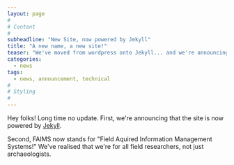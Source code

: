 ```yaml
---
layout: page
#
# Content
#
subheadline: "New Site, now powered by Jekyll"
title: "A new name, a new site!"
teaser: "We've moved from wordpress onto Jekyll... and we're announcing a different unpacking for the FAIMS acronym!"
categories:
  - news
tags:
  - news, announcement, technical
#
# Styling
#
---
```


Hey folks! Long time no update. First, we're announcing that the site is now powered by [Jekyll](http://jekyllrb.com).

Second, FAIMS now stands for "Field Aquired Information Management Systems!" We've realised that we're for all field researchers, not just archaeologists.
